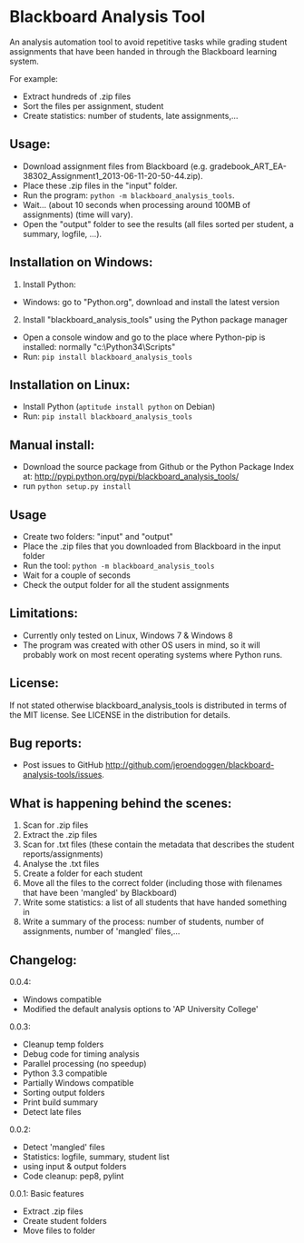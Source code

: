 # Blackboard Analysis Tool
An analysis automation tool to avoid repetitive tasks while grading student assignments that have been handed in through the Blackboard learning system.

For example:
 * Extract hundreds of .zip files
 * Sort the files per assignment, student
 * Create statistics: number of students, late assignments,...

## Usage:
 * Download assignment files from Blackboard (e.g. gradebook_ART_EA-38302_Assignment1_2013-06-11-20-50-44.zip).
 * Place these .zip files in the "input" folder.
 * Run the program: ``python -m blackboard_analysis_tools``.
 * Wait... (about 10 seconds when processing around 100MB of assignments) (time will vary).
 * Open the "output" folder to see the results (all files sorted per student, a summary, logfile, ...).

## Installation on Windows:
 1. Install Python:
  * Windows: go to "Python.org", download and install the latest version
 2. Install "blackboard_analysis_tools" using the Python package manager
  * Open a console window and go to the place where Python-pip is installed: normally "c:\Python34\Scripts"
  * Run: ``pip install blackboard_analysis_tools``

## Installation on Linux:
 * Install Python (``aptitude install python`` on Debian)
 * Run: ``pip install blackboard_analysis_tools``

## Manual install:
 * Download the source package from Github or the Python Package Index at: http://pypi.python.org/pypi/blackboard_analysis_tools/
 * run ``python setup.py install``

## Usage
 * Create two folders: "input" and "output"
 * Place the .zip files that you downloaded from Blackboard in the input folder
 * Run the tool: ``python -m blackboard_analysis_tools``
 * Wait for a couple of seconds
 * Check the output folder for all the student assignments

## Limitations:
 * Currently only tested on Linux, Windows 7 & Windows 8
 * The program was created with other OS users in mind, so it will probably work on most recent operating systems where Python runs.

## License:
If not stated otherwise blackboard_analysis_tools is distributed in terms of the MIT license.
See LICENSE in the distribution for details.

## Bug reports:
 * Post issues to GitHub http://github.com/jeroendoggen/blackboard-analysis-tools/issues.

## What is happening behind the scenes:
 1. Scan for .zip files
 2. Extract the .zip files
 3. Scan for .txt files (these contain the metadata that describes the student reports/assignments)
 4. Analyse the .txt files
 5. Create a folder for each student
 6. Move all the files to the correct folder (including those with filenames that have been 'mangled' by Blackboard)
 7. Write some statistics: a list of all students that have handed something in
 8. Write a summary of the process: number of students, number of assignments, number of 'mangled' files,...

## Changelog:
0.0.4:
 * Windows compatible
 * Modified the default analysis options to 'AP University College'

0.0.3:
 * Cleanup temp folders
 * Debug code for timing analysis
 * Parallel processing (no speedup)
 * Python 3.3 compatible
 * Partially Windows compatible
 * Sorting output folders
 * Print build summary
 * Detect late files

0.0.2:
 * Detect 'mangled' files
 * Statistics: logfile, summary, student list
 * using input & output folders
 * Code cleanup: pep8, pylint

0.0.1: Basic features
 * Extract .zip files
 * Create student folders
 * Move files to folder
